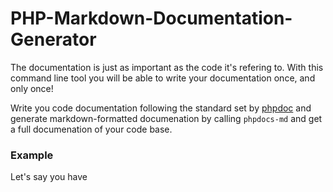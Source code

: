 # PHP-Markdown-Documentation-Generator

The documentation is just as important as the code it's refering to. With this command line tool 
you will be able to write your documentation once, and only once! 

Write you code documentation following the standard set by [phpdoc](http://www.phpdoc.org/) and generate markdown-formatted documenation by calling `phpdocs-md` and get a full documenation of your code base.

### Example

Let's say you have 
